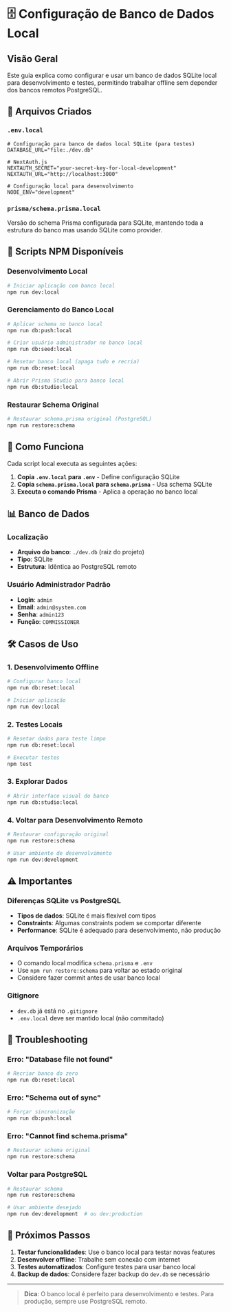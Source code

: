 # 🗄️ Configuração de Banco de Dados Local

## Visão Geral

Este guia explica como configurar e usar um banco de dados SQLite local para desenvolvimento e testes, permitindo trabalhar offline sem depender dos bancos remotos PostgreSQL.

## 📁 Arquivos Criados

### `.env.local`
```env
# Configuração para banco de dados local SQLite (para testes)
DATABASE_URL="file:./dev.db"

# NextAuth.js
NEXTAUTH_SECRET="your-secret-key-for-local-development"
NEXTAUTH_URL="http://localhost:3000"

# Configuração local para desenvolvimento
NODE_ENV="development"
```

### `prisma/schema.prisma.local`
Versão do schema Prisma configurada para SQLite, mantendo toda a estrutura do banco mas usando SQLite como provider.

## 🚀 Scripts NPM Disponíveis

### Desenvolvimento Local
```bash
# Iniciar aplicação com banco local
npm run dev:local
```

### Gerenciamento do Banco Local
```bash
# Aplicar schema no banco local
npm run db:push:local

# Criar usuário administrador no banco local
npm run db:seed:local

# Resetar banco local (apaga tudo e recria)
npm run db:reset:local

# Abrir Prisma Studio para banco local
npm run db:studio:local
```

### Restaurar Schema Original
```bash
# Restaurar schema.prisma original (PostgreSQL)
npm run restore:schema
```

## 🔄 Como Funciona

Cada script local executa as seguintes ações:
1. **Copia `.env.local` para `.env`** - Define configuração SQLite
2. **Copia `schema.prisma.local` para `schema.prisma`** - Usa schema SQLite
3. **Executa o comando Prisma** - Aplica a operação no banco local

## 📊 Banco de Dados

### Localização
- **Arquivo do banco**: `./dev.db` (raiz do projeto)
- **Tipo**: SQLite
- **Estrutura**: Idêntica ao PostgreSQL remoto

### Usuário Administrador Padrão
- **Login**: `admin`
- **Email**: `admin@system.com`
- **Senha**: `admin123`
- **Função**: `COMMISSIONER`

## 🛠️ Casos de Uso

### 1. Desenvolvimento Offline
```bash
# Configurar banco local
npm run db:reset:local

# Iniciar aplicação
npm run dev:local
```

### 2. Testes Locais
```bash
# Resetar dados para teste limpo
npm run db:reset:local

# Executar testes
npm test
```

### 3. Explorar Dados
```bash
# Abrir interface visual do banco
npm run db:studio:local
```

### 4. Voltar para Desenvolvimento Remoto
```bash
# Restaurar configuração original
npm run restore:schema

# Usar ambiente de desenvolvimento
npm run dev:development
```

## ⚠️ Importantes

### Diferenças SQLite vs PostgreSQL
- **Tipos de dados**: SQLite é mais flexível com tipos
- **Constraints**: Algumas constraints podem se comportar diferente
- **Performance**: SQLite é adequado para desenvolvimento, não produção

### Arquivos Temporários
- O comando local modifica `schema.prisma` e `.env`
- Use `npm run restore:schema` para voltar ao estado original
- Considere fazer commit antes de usar banco local

### Gitignore
- `dev.db` já está no `.gitignore`
- `.env.local` deve ser mantido local (não commitado)

## 🔧 Troubleshooting

### Erro: "Database file not found"
```bash
# Recriar banco do zero
npm run db:reset:local
```

### Erro: "Schema out of sync"
```bash
# Forçar sincronização
npm run db:push:local
```

### Erro: "Cannot find schema.prisma"
```bash
# Restaurar schema original
npm run restore:schema
```

### Voltar para PostgreSQL
```bash
# Restaurar schema
npm run restore:schema

# Usar ambiente desejado
npm run dev:development  # ou dev:production
```

## 📝 Próximos Passos

1. **Testar funcionalidades**: Use o banco local para testar novas features
2. **Desenvolver offline**: Trabalhe sem conexão com internet
3. **Testes automatizados**: Configure testes para usar banco local
4. **Backup de dados**: Considere fazer backup do `dev.db` se necessário

---

> **Dica**: O banco local é perfeito para desenvolvimento e testes. Para produção, sempre use PostgreSQL remoto.